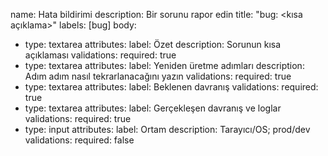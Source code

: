 name: Hata bildirimi
description: Bir sorunu rapor edin
title: "bug: <kısa açıklama>"
labels: [bug]
body:
  - type: textarea
    attributes:
      label: Özet
      description: Sorunun kısa açıklaması
    validations:
      required: true
  - type: textarea
    attributes:
      label: Yeniden üretme adımları
      description: Adım adım nasıl tekrarlanacağını yazın
    validations:
      required: true
  - type: textarea
    attributes:
      label: Beklenen davranış
    validations:
      required: true
  - type: textarea
    attributes:
      label: Gerçekleşen davranış ve loglar
    validations:
      required: true
  - type: input
    attributes:
      label: Ortam
      description: Tarayıcı/OS; prod/dev
    validations:
      required: false
